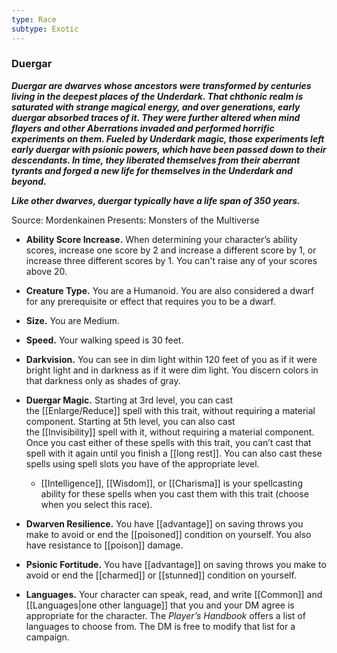 ```yaml
---
type: Race
subtype: Exotic
---
```

### Duergar 

**_Duergar are dwarves whose ancestors were transformed by centuries living in the deepest places of the Underdark. That chthonic realm is saturated with strange magical energy, and over generations, early duergar absorbed traces of it. They were further altered when mind flayers and other Aberrations invaded and performed horrific experiments on them. Fueled by Underdark magic, those experiments left early duergar with psionic powers, which have been passed down to their descendants. In time, they liberated themselves from their aberrant tyrants and forged a new life for themselves in the Underdark and beyond._**

**_Like other dwarves, duergar typically have a life span of 350 years._**

Source: Mordenkainen Presents: Monsters of the Multiverse

- **Ability Score Increase.** When determining your character’s ability scores, increase one score by 2 and increase a different score by 1, or increase three different scores by 1. You can't raise any of your scores above 20.

- **Creature Type.** You are a Humanoid. You are also considered a dwarf for any prerequisite or effect that requires you to be a dwarf.

- **Size.** You are Medium.

- **Speed.** Your walking speed is 30 feet.

- **Darkvision.** You can see in dim light within 120 feet of you as if it were bright light and in darkness as if it were dim light. You discern colors in that darkness only as shades of gray.

- **Duergar Magic.** Starting at 3rd level, you can cast the [[Enlarge/Reduce]] spell with this trait, without requiring a material component. Starting at 5th level, you can also cast the [[Invisibility]] spell with it, without requiring a material component. Once you cast either of these spells with this trait, you can’t cast that spell with it again until you finish a [[long rest]]. You can also cast these spells using spell slots you have of the appropriate level.
    - [[Intelligence]], [[Wisdom]], or [[Charisma]] is your spellcasting ability for these spells when you cast them with this trait (choose when you select this race).

- **Dwarven Resilience.** You have [[advantage]] on saving throws you make to avoid or end the [[poisoned]] condition on yourself. You also have resistance to [[poison]] damage.

- **Psionic Fortitude.** You have [[advantage]] on saving throws you make to avoid or end the [[charmed]] or [[stunned]] condition on yourself.

- **Languages.** Your character can speak, read, and write [[Common]] and [[Languages|one other language]] that you and your DM agree is appropriate for the character. The _Player’s Handbook_ offers a list of languages to choose from. The DM is free to modify that list for a campaign. 